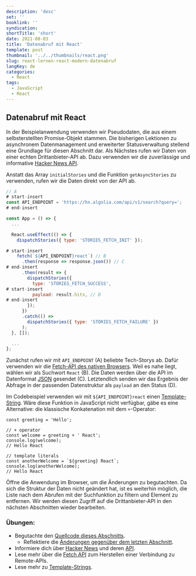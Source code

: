 ```yaml
---
description: 'desc'
set: ''
booklink: ''
syndication:
shortTitle: 'short'
date: 2021-08-03
title: 'Datenabruf mit React'
template: post
thumbnail: '../../thumbnails/react.png'
slug: react-lernen-react-modern-datenabruf
langKey: de
categories:
  - React
tags:
  - JavaScript
  - React
---
```


## Datenabruf mit React

In der Beispielanwendung verwenden wir Pseudodaten, die aus einem selbsterstellten Promise-Objekt stammen. Die bisherigen Lektionen zu asynchronem Datenmanagement und erweiterter Statusverwaltung stellend eine Grundlage für diesen Abschnitt dar. Als Nächstes rufen wir Daten von einer echten Drittanbieter-API ab. Dazu verwenden wir die zuverlässige und informative [Hacker News API](https://hn.algolia.com/api).

Anstatt das Array `initialStories` und die Funktion `getAsyncStories` zu verwenden, rufen wir die Daten direkt von der API ab.

```js
// A
# start-insert
const API_ENDPOINT = 'https://hn.algolia.com/api/v1/search?query=';
# end-insert

const App = () => {
  ...

  React.useEffect(() => {
    dispatchStories({ type: 'STORIES_FETCH_INIT' });

# start-insert
    fetch(`${API_ENDPOINT}react`) // B
      .then(response => response.json()) // C
# end-insert
      .then(result => {
        dispatchStories({
          type: 'STORIES_FETCH_SUCCESS',
# start-insert
          payload: result.hits, // D
# end-insert
        });
      })
      .catch(() =>
        dispatchStories({ type: 'STORIES_FETCH_FAILURE' })
      );
  }, []);

  ...
};
```

Zunächst rufen wir mit `API_ENDPOINT` (A) beliebte Tech-Storys ab. Dafür verwenden wir die [Fetch-API des nativen Browsers](https://developer.mozilla.org/de/docs/Web/API/Fetch_API). Weil es nahe liegt, wählen wir als Suchwort `React` (B). Die Daten werden über die API im Datenformat [JSON](https://developer.mozilla.org/de/docs/Learn/JavaScript/Objects/JSON) gesendet (C). Letztendlich senden wir das Ergebnis der Abfrage in der passenden Datenstruktur als `payload` an den Status (D).

Im Codebeispiel verwenden wir mit `${API_ENDPOINT}react` einen [Template-String](https://developer.mozilla.org/de/docs/Web/JavaScript/Reference/Template_literals). Wäre diese Funktion in JavaScript nicht verfügbar, gäbe es eine Alternative: die klassische Konkatenation mit dem `+`-Operator: 

```
const greeting = 'Hello';

// + operator
const welcome = greeting + ' React';
console.log(welcome);
// Hello React

// template literals
const anotherWelcome = `${greeting} React`;
console.log(anotherWelcome);
// Hello React
```

Öffne die Anwendung im Browser, um die Änderungen zu begutachten. Da sich die Struktur der Daten nicht geändert hat, ist es weiterhin möglich, die Liste nach dem Abrufen mit der Suchfunktion zu filtern und Element zu entfernen. Wir werden diesen Zugriff auf die Drittanbieter-API in den nächsten Abschnitten wieder bearbeiten.

### Übungen:

* Begutachte den [Quellcode dieses Abschnitts](https://codesandbox.io/s/github/the-road-to-learn-react/hacker-stories/tree/hs/Data-Fetching-with-React).
  * Reflektiere die [Änderungen gegenüber dem letzten Abschnitt](https://github.com/the-road-to-learn-react/hacker-stories/compare/hs/React-Impossible-States...hs/Data-Fetching-with-React?expand=1).
* Informiere dich über [Hacker News](https://news.ycombinator.com/) und deren [API](https://hn.algolia.com/api).
* Lese mehr über die [Fetch API](https://developer.mozilla.org/de/docs/Web/API/Fetch_API) zum Herstellen einer Verbindung zu Remote-APIs.
* Lese mehr zu [Template-Strings](https://developer.mozilla.org/de/docs/Web/JavaScript/Reference/Template_literals).
<img src="https://vg02.met.vgwort.de/na/ea70b58c8e184d39ad24b0914f236cf4" width="1" height="1" alt="">
